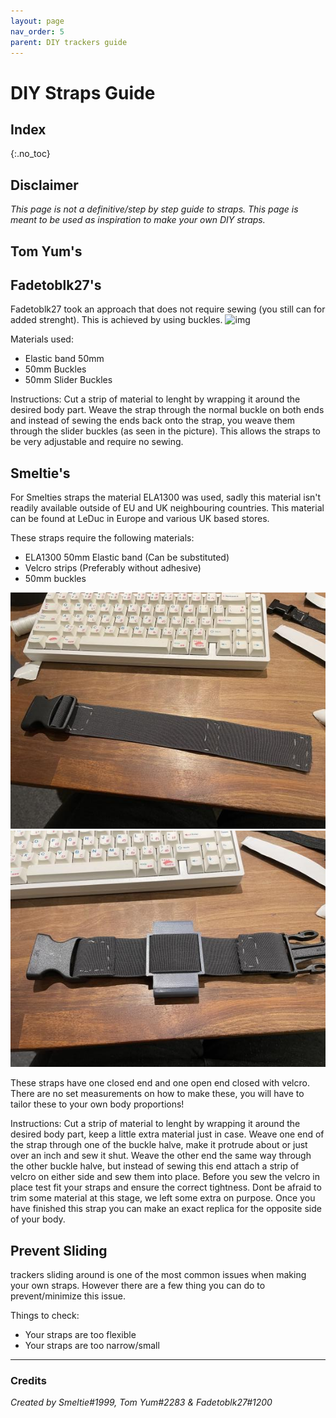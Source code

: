 ```yaml
---
layout: page
nav_order: 5
parent: DIY trackers guide
---
```

# DIY Straps Guide

## Index
{:.no_toc}

## Disclaimer
*This page is not a definitive/step by step guide to straps.*
*This page is meant to be used as inspiration to make your own DIY straps.*

## Tom Yum's

## Fadetoblk27's

Fadetoblk27 took an approach that does not require sewing (you still can for added strenght).
This is achieved by using buckles.
![img](https://media.discordapp.net/attachments/931410740320026654/966128713685159967/IMG_0095.jpg?width=774&height=581)

Materials used:
- Elastic band 50mm
- 50mm Buckles
- 50mm Slider Buckles


Instructions:
Cut a strip of material to lenght by wrapping it around the desired body part.
Weave the strap through the normal buckle on both ends and instead of sewing the ends back onto the strap, you weave them through the slider buckles (as seen in the picture).
This allows the straps to be very adjustable and require no sewing.

## Smeltie's
For Smelties straps the material ELA1300 was used, sadly this material isn't readily available outside of EU and UK neighbouring countries.
This material can be found at LeDuc in Europe and various UK based stores.

These straps require the following materials:
- ELA1300 50mm Elastic band (Can be substituted)
- Velcro strips (Preferably without adhesive)
- 50mm buckles

![smeltieimg](/assets/img/Smeltie_strap.png)
![smeltieimg1](/assets/img/Smeltie_strap1.png)

These straps have one closed end and one open end closed with velcro.
There are no set measurements on how to make these, you will have to tailor these to your own body proportions!

Instructions:
Cut a strip of material to lenght by wrapping it around the desired body part, keep a little extra material just in case.
Weave one end of the strap through one of the buckle halve, make it protrude about or just over an inch and sew it shut.
Weave the other end the same way through the other buckle halve, but instead of sewing this end attach a strip of velcro on either side and sew them into place.
Before you sew the velcro in place test fit your straps and ensure the correct tightness.
Dont be afraid to trim some material at this stage, we left some extra on purpose.
Once you have finished this strap you can make an exact replica for the opposite side of your body.

## Prevent Sliding
trackers sliding around is one of the most common issues when making your own straps.
However there are a few thing you can do to prevent/minimize this issue.

Things to check:
- Your straps are too flexible
- Your straps are too narrow/small

---
### Credits
*Created by Smeltie#1999, Tom Yum#2283 & Fadetoblk27#1200*
